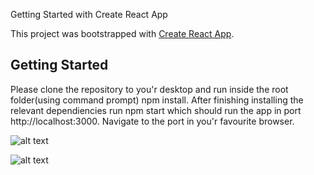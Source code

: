  Getting Started with Create React App

This project was bootstrapped with [Create React App](https://github.com/facebook/create-react-app).

## Getting Started

Please clone the repository to you'r desktop and run inside the root folder(using command prompt) npm install. After finishing installing the relevant dependiencies run npm start which should run the app in port http://localhost:3000. Navigate to the port in you'r favourite browser.


![alt text](https://res.cloudinary.com/dyloyoawh/image/upload/v1617544731/full_screen_f2n6tp.png)

![alt text](https://res.cloudinary.com/dyloyoawh/image/upload/v1617544730/mobile_view_e8gvdb.png)

